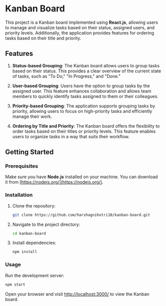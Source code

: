 # Kanban Board
This project is a Kanban board implemented using **React.js**, allowing users to manage and visualize tasks based on their status, assigned users, and priority levels. Additionally, the application provides features for ordering tasks based on their title and priority.

## Features

1. **Status-based Grouping**: The Kanban board allows users to group tasks based on their status. This provides a clear overview of the current state of tasks, such as "To Do," "In Progress," and "Done."

2. **User-based Grouping**: Users have the option to group tasks by the assigned user. This feature enhances collaboration and allows team members to quickly identify tasks assigned to them or their colleagues.

3. **Priority-based Grouping**: The application supports grouping tasks by priority, allowing users to focus on high-priority tasks and efficiently manage their work.

4. **Ordering by Title and Priority**: The Kanban board offers the flexibility to order tasks based on their titles or priority levels. This feature enables users to organize tasks in a way that suits their workflow.

## Getting Started

### Prerequisites

Make sure you have **Node.js** installed on your machine. You can download it from [https://nodejs.org/](https://nodejs.org/).

### Installation

1. Clone the repository:

   ```bash
   git clone https://github.com/harshagnihotri10/kanban-board.git
   ```

2. Navigate to the project directory:

   ```bash
   cd kanban-board
   ```

3. Install dependencies:

   ```bash
   npm install
   ```

### Usage

Run the development server:

```bash
npm start
```

Open your browser and visit [http://localhost:3000/](http://localhost:3000/) to view the Kanban board.

